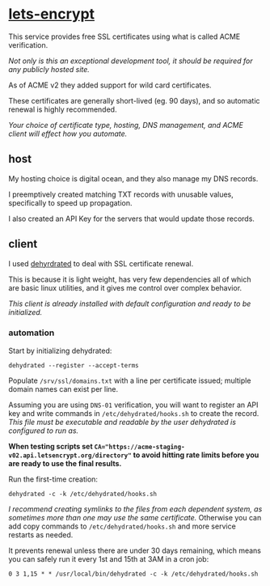 
# [lets-encrypt](https://letsencrypt.org/)

This service provides free SSL certificates using what is called ACME verification.

_Not only is this an exceptional development tool, it should be required for any publicly hosted site._

As of ACME v2 they added support for wild card certificates.

These certificates are generally short-lived (eg. 90 days), and so automatic renewal is highly recommended.

_Your choice of certificate type, hosting, DNS management, and ACME client will effect how you automate._


## host

My hosting choice is digital ocean, and they also manage my DNS records.

I preemptively created matching TXT records with unusable values, specifically to speed up propagation.

I also created an API Key for the servers that would update those records.


## client

I used [dehyrdrated](https://github.com/lukas2511/dehydrated) to deal with SSL certificate renewal.

This is because it is light weight, has very few dependencies all of which are basic linux utilities, and it gives me control over complex behavior.

_This client is already installed with default configuration and ready to be initialized._


### automation

Start by initializing dehydrated:

	dehydrated --register --accept-terms

Populate `/srv/ssl/domains.txt` with a line per certificate issued; multiple domain names can exist per line.

Assuming you are using `DNS-01` verification, you will want to register an API key and write commands in `/etc/dehydrated/hooks.sh` to create the record.  _This file must be executable and readable by the user dehydrated is configured to run as._

**When testing scripts set `CA="https://acme-staging-v02.api.letsencrypt.org/directory"` to avoid hitting rate limits before you are ready to use the final results.**

Run the first-time creation:

	dehydrated -c -k /etc/dehydrated/hooks.sh

_I recommend creating symlinks to the files from each dependent system, as sometimes more than one may use the same certificate._  Otherwise you can add copy commands to `/etc/dehydrated/hooks.sh` and more service restarts as needed.

It prevents renewal unless there are under 30 days remaining, which means you can safely run it every 1st and 15th at 3AM in a cron job:

	0 3 1,15 * * /usr/local/bin/dehydrated -c -k /etc/dehydrated/hooks.sh
